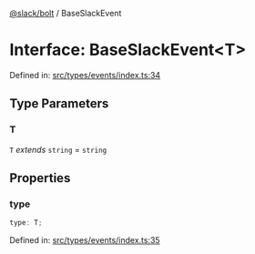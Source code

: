 [@slack/bolt](../index.md) / BaseSlackEvent

# Interface: BaseSlackEvent\<T\>

Defined in: [src/types/events/index.ts:34](https://github.com/slackapi/bolt-js/blob/main/src/types/events/index.ts#L34)

## Type Parameters

### T

`T` *extends* `string` = `string`

## Properties

### type

```ts
type: T;
```

Defined in: [src/types/events/index.ts:35](https://github.com/slackapi/bolt-js/blob/main/src/types/events/index.ts#L35)
